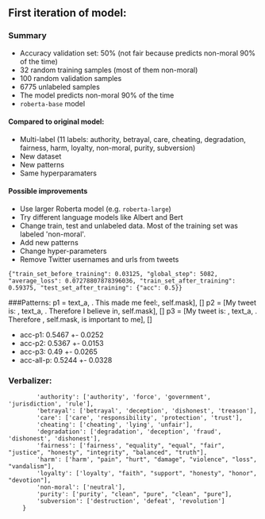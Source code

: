 ## First iteration of model:
### Summary
- Accuracy validation set: 50% (not fair because predicts non-moral 90% of the time)
- 32 random training samples (most of them non-moral)
- 100 random validation samples
- 6775 unlabeled samples
- The model predicts non-moral 90% of the time
- ```roberta-base``` model

#### Compared to original model:
- Multi-label (11 labels: authority, betrayal, care, cheating, degradation, fairness, harm, loyalty, non-moral, purity, subversion)
- New dataset
- New patterns
- Same hyperparamaters

#### Possible improvements
- Use larger Roberta model (e.g. ```roberta-large```)
- Try different language models like Albert and Bert
- Change train, test and unlabeled data. Most of the training set was labeled 'non-moral'.
- Add new patterns
- Change hyper-parameters
- Remove Twitter usernames and urls from tweets

```{"train_set_before_training": 0.03125, "global_step": 5082, "average_loss": 0.07278807878396036, "train_set_after_training": 0.59375, "test_set_after_training": {"acc": 0.5}}```


###Patterns:
    p1 = text_a, . This made me feel:, self.mask], []
    p2 = [My tweet is: , text_a, . Therefore I believe in, self.mask], []
    p3 = [My tweet is: , text_a, . Therefore , self.mask, is important to me], []

- acc-p1: 0.5467 +- 0.0252
- acc-p2: 0.5367 +- 0.0153
- acc-p3: 0.49 +- 0.0265
- acc-all-p: 0.5244 +- 0.0328

### Verbalizer:
```    VERBALIZER = {
        'authority': ['authority', 'force', 'government', 'jurisdiction', 'rule'],
        'betrayal': ['betrayal', 'deception', 'dishonest', 'treason'],
        'care': ['care', 'responsibility', 'protection', 'trust'],
        'cheating': ['cheating', 'lying', 'unfair'],
        'degradation': ['degradation', 'deception', 'fraud', 'dishonest', 'dishonest'],
        'fairness': ['fairness', "equality", "equal", "fair", "justice", "honesty", "integrity", "balanced", "truth"],
        'harm': ['harm', "pain", "hurt", "damage", "violence", "loss", "vandalism"],
        'loyalty': ['loyalty', "faith", "support", "honesty", "honor", "devotion"],
        'non-moral': ['neutral'],
        'purity': ['purity', "clean", "pure", "clean", "pure"],
        'subversion': ['destruction', 'defeat', 'revolution']
    }
```